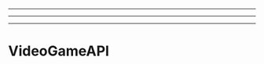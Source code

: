 -----------------------------------------------------
----------------------------------------------------------------------------------------------------
-------------------------------------------------------
# VideoGameAPI
